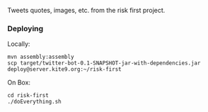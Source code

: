 Tweets quotes, images, etc. from the risk first project.

### Deploying

Locally:

```
mvn assembly:assembly
scp target/twitter-bot-0.1-SNAPSHOT-jar-with-dependencies.jar deploy@server.kite9.org:~/risk-first
```

On Box:

```
cd risk-first
./doEverything.sh
```
